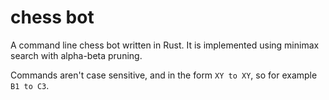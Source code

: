 # chess bot

A command line chess bot written in Rust. It is implemented using minimax search with alpha-beta pruning.

Commands aren't case sensitive, and in the form
`XY to XY`, so for example `B1 to C3`.

